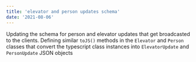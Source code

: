 ```yaml
---
title: 'elevator and person updates schema'
date: '2021-08-06'
---
```


Updating the schema for person and elevator updates that get broadcasted to the clients.  Defining similar  `toJS()` methods in the `Elevator` and `Person` classes that convert the typescript class instances into `ElevatorUpdate` and `PersonUpdate` JSON objects

